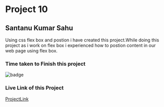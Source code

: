 # Project 10

## Santanu Kumar Sahu

Using css flex box and postion i have created this project.While doing this project as i work on flex box i experienced how to postion content in our web page  using flex box.

### Time taken to Finish this project
![badge](https://img.shields.io/badge/Time%20Taken-5%20Hr-brightgreen)

### Live Link of this Project
[ProjectLink](https://fsjswdproject10.netlify.app)
